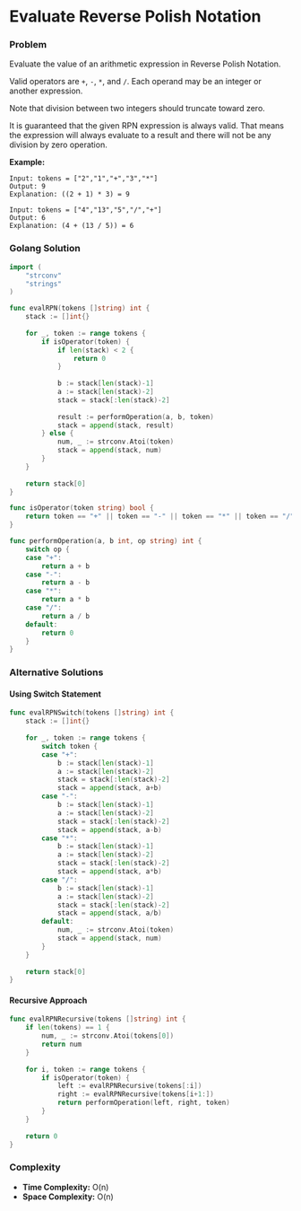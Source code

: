 # Evaluate Reverse Polish Notation

### Problem
Evaluate the value of an arithmetic expression in Reverse Polish Notation.

Valid operators are `+`, `-`, `*`, and `/`. Each operand may be an integer or another expression.

Note that division between two integers should truncate toward zero.

It is guaranteed that the given RPN expression is always valid. That means the expression will always evaluate to a result and there will not be any division by zero operation.

**Example:**
```
Input: tokens = ["2","1","+","3","*"]
Output: 9
Explanation: ((2 + 1) * 3) = 9

Input: tokens = ["4","13","5","/","+"]
Output: 6
Explanation: (4 + (13 / 5)) = 6
```

### Golang Solution

```go
import (
    "strconv"
    "strings"
)

func evalRPN(tokens []string) int {
    stack := []int{}
    
    for _, token := range tokens {
        if isOperator(token) {
            if len(stack) < 2 {
                return 0
            }
            
            b := stack[len(stack)-1]
            a := stack[len(stack)-2]
            stack = stack[:len(stack)-2]
            
            result := performOperation(a, b, token)
            stack = append(stack, result)
        } else {
            num, _ := strconv.Atoi(token)
            stack = append(stack, num)
        }
    }
    
    return stack[0]
}

func isOperator(token string) bool {
    return token == "+" || token == "-" || token == "*" || token == "/"
}

func performOperation(a, b int, op string) int {
    switch op {
    case "+":
        return a + b
    case "-":
        return a - b
    case "*":
        return a * b
    case "/":
        return a / b
    default:
        return 0
    }
}
```

### Alternative Solutions

#### **Using Switch Statement**
```go
func evalRPNSwitch(tokens []string) int {
    stack := []int{}
    
    for _, token := range tokens {
        switch token {
        case "+":
            b := stack[len(stack)-1]
            a := stack[len(stack)-2]
            stack = stack[:len(stack)-2]
            stack = append(stack, a+b)
        case "-":
            b := stack[len(stack)-1]
            a := stack[len(stack)-2]
            stack = stack[:len(stack)-2]
            stack = append(stack, a-b)
        case "*":
            b := stack[len(stack)-1]
            a := stack[len(stack)-2]
            stack = stack[:len(stack)-2]
            stack = append(stack, a*b)
        case "/":
            b := stack[len(stack)-1]
            a := stack[len(stack)-2]
            stack = stack[:len(stack)-2]
            stack = append(stack, a/b)
        default:
            num, _ := strconv.Atoi(token)
            stack = append(stack, num)
        }
    }
    
    return stack[0]
}
```

#### **Recursive Approach**
```go
func evalRPNRecursive(tokens []string) int {
    if len(tokens) == 1 {
        num, _ := strconv.Atoi(tokens[0])
        return num
    }
    
    for i, token := range tokens {
        if isOperator(token) {
            left := evalRPNRecursive(tokens[:i])
            right := evalRPNRecursive(tokens[i+1:])
            return performOperation(left, right, token)
        }
    }
    
    return 0
}
```

### Complexity
- **Time Complexity:** O(n)
- **Space Complexity:** O(n)
